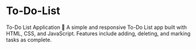 # To-Do-List
To-Do List Application 📝  A simple and responsive To-Do List app built with HTML, CSS, and JavaScript. Features include adding, deleting, and marking tasks as complete.

